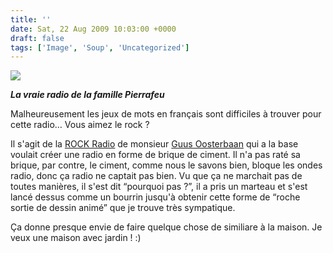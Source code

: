 ```yaml
---
title: ''
date: Sat, 22 Aug 2009 10:03:00 +0000
draft: false
tags: ['Image', 'Soup', 'Uncategorized']
---
```


![](https://madd0.files.wordpress.com/2009/08/tumblr_korvx7onfb1qzn0y8o1_1280.jpg)

**_La vraie radio de la famille Pierrafeu_**

Malheureusement les jeux de mots en français sont difficiles à trouver pour cette radio… Vous aimez le rock ?

Il s'agit de la [ROCK Radio](http://guusoosterbaan.blogspot.com/2009/08/rock-radio.html) de monsieur [Guus Oosterbaan](http://guusoosterbaan.blogspot.com/) qui a la base voulait créer une radio en forme de brique de ciment. Il n'a pas raté sa brique, par contre, le ciment, comme nous le savons bien, bloque les ondes radio, donc ça radio ne captait pas bien. Vu que ça ne marchait pas de toutes manières, il s'est dit “pourquoi pas ?”, il a pris un marteau et s'est lancé dessus comme un bourrin jusqu'à obtenir cette forme de “roche sortie de dessin animé” que je trouve très sympatique.

Ça donne presque envie de faire quelque chose de similiare à la maison. Je veux une maison avec jardin ! :)